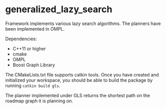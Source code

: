 # generalized_lazy_search

Framework implements various lazy search algorithms. The planners have been implemented in OMPL.

Dependencies:
- C++11 or higher
- cmake
- OMPL
- Boost Graph Library

The CMakeLists.txt file supports catkin tools. Once you have created and initialized your workspace, 
you should be able to build the package by running `catkin build gls`.

The planner implemented under GLS returns the shortest path on the roadmap graph it is planning on.
